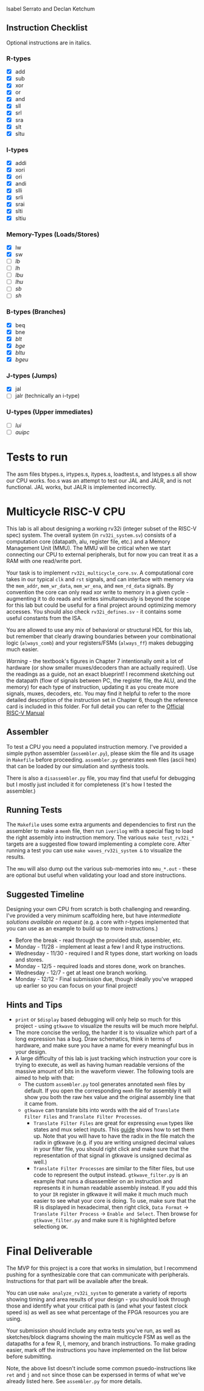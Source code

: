 Isabel Serrato and Declan Ketchum

## Instruction Checklist
Optional instructions are in italics.
### R-types
- [X] add
- [X] sub
- [X] xor
- [X] or
- [X] and
- [X] sll
- [X] srl
- [X] sra
- [X] slt
- [X] sltu
### I-types
- [X] addi
- [X] xori
- [X] ori
- [X] andi
- [X] slli
- [X] srli
- [X] srai
- [X] slti
- [X] sltiu
### Memory-Types (Loads/Stores)
- [X] lw
- [X] sw
- [ ] *lb*
- [ ] *lh*
- [ ] *lbu*
- [ ] *lhu*
- [ ] *sb*
- [ ] *sh*

### B-types (Branches)
- [X] beq
- [X] bne
- [X] *blt*
- [X] *bge*
- [X] *bltu*
- [X] *bgeu*
### J-types (Jumps)
- [X] jal
- [ ] jalr (technically an i-type)
### U-types (Upper immediates)
- [ ] *lui*
- [ ] *auipc*

# Tests to run
The asm files btypes.s, irtypes.s, itypes.s, loadtest.s, and lstypes.s all show our CPU works. foo.s was an attempt to test our JAL and JALR, and is not functional. JAL works, but JALR is implemented incorrectly.

# Multicycle RISC-V CPU
This lab is all about designing a working rv32i (integer subset of the RISC-V spec) system. The overall system (in `rv32i_system.sv`) consists of a computation core (datapath, alu, register file, etc.) and a Memory Management Unit (MMU). The MMU will be critical when we start connecting our CPU to external peripherals, but for now you can treat it as a RAM with one read/write port.

Your task is to implement `rv32i_multicycle_core.sv`. A computational core takes in our typical `clk` and `rst` signals, and can interface with memory via the `mem_addr`, `mem_wr_data`, `mem_wr_ena`, and `mem_rd_data` signals. By convention the core can only read xor write to memory in a given cycle - augmenting it to do reads and writes simultaneously is beyond the scope for this lab but could be useful for a final project around optimizing memory accesses. You should also check `rv32i_defines.sv` - it contains some useful constants from the ISA.

You are allowed to use any mix of behavioral or structural HDL for this lab, but remember that clearly drawing boundaries between your combinational logic (`always_comb`) and your registers/FSMs (`always_ff`) makes debugging much easier. 

*Warning* - the textbook's figures in Chapter 7 intentionally omit a lot of hardware (or show smaller muxes/decoders than are actually required). Use the readings as a guide, not an exact blueprint! I recommend sketching out the datapath (flow of signals between PC, the register file, the ALU, and the memory) for each type of instruction, updating it as you create more signals, muxes, decoders, etc. You may find it helpful to refer to the more detailed description of the instruction set in Chapter 6, though the reference card is included in this folder. For full detail you can refer to the [Official RISC-V Manual](https://riscv.org/wp-content/uploads/2019/12/riscv-spec-20191213.pdf)


## Assembler
To test a CPU you need a populated instruction memory. I've provided a simple python assembler (`assembler.py`), please skim the file and its usage in `Makefile` before proceeding. `assembler.py` generates `memh` files (ascii hex) that can be loaded by our simulation and synthesis tools.

There is also a `disassembler.py` file, you may find that useful for debugging but I mostly just included it for completeness (it's how I tested the assembler.)


## Running Tests
The `Makefile` uses some extra arguments and dependencies to first run the assembler to make a `memh` file, then run `iverilog` with a special flag to load the right assembly into instruction memory. The various `make test_rv32i_*` targets are a suggested flow toward implementing a complete core. After running a test you can use `make waves_rv32i_system &` to visualize the results. 

The `mmu` will also dump out the various sub-memories into `mmu_*.out` - these are optional but useful when validating your load and store instructions.


## Suggested Timeline
Designing your own CPU from scratch is both challenging and rewarding. I've provided a very minimum scaffolding here, but have *intermediate solutions available on request* (e.g. a core with r-types implemented that you can use as an example to build up to more instructions.)

- Before the break - read through the provided stub, assembler, etc.
- Monday - 11/28 - implement at least a few I and R type instructions.
- Wednesday - 11/30 - required I and R types done, start working on loads and stores.
- Monday - 12/5 - required loads and stores done, work on branches.
- Wednesday - 12/7 - get at least one branch working. 
- Monday - 12/12 - Final submission due, though ideally you've wrapped up earlier so you can focus on your final project!

## Hints and Tips
- `print` or `$display` based debugging will only help so much for this project - using `gtkwave` to visualize the results will be much more helpful. 
- The more concise the verilog, the harder it is to visualize which part of a long expression has a bug. Draw schematics, think in terms of hardware, and make sure you have a name for every meaningful bus in your design.
- A large difficulty of this lab is just tracking which instruction your core is trying to execute, as well as having human readable versions of the massive amount of bits in the waveform viewer. The following tools are aimed to help with that:
  - The custom `assembler.py` tool generates annotated `memh` files by default. If you open the corresponding `memh` file for assembly it will show you both the raw hex value and the original assembly line that it came from.
  - `gtkwave` can translate bits into words with the aid of `Translate Filter Files` and `Translate Filter Processes`.
    - `Translate Filter Files` are great for expressing `enum` types like states and mux select inputs. This [guide](http://moxielogic.org/blog/gtkwave-tip-2-translate-filter-files.html) shows how to set them up. Note that you will have to have the radix in the file match the radix in gtkwave (e.g. if you are writing unsigned decimal values in your filter file, you should right click and make sure that the representation of that signal in gtkwave is unsigned decimal as well.) 
    - `Translate Filter Processes` are similar to the filter files, but use code to represent the output instead. `gtkwave_filter.py` is an example that runs a disassembler on an instruction and represents it in human readable assembly instead. If you add this to your `IR` register in gtkwave it will make it much much much easier to see what your core is doing. To use, make sure that the IR is displayed in hexadecimal, then right click, `Data Format` -> `Translate Filter Process` -> `Enable and Select`. Then browse for `gtkwave_filter.py` and make sure it is highlighted before selectiong `OK`.

# Final Deliverable
The MVP for this project is a core that works in simulation, but I recommend pushing for a synthesizable core that can communicate with peripherals. Instructions for that part will be available after the break.

You can use `make analyze_rv32i_system` to generate a variety of reports showing timing and area results of your design - you should look through those and identify what your critical path is (and what your fastest clock speed is) as well as see what percentage of the FPGA resources you are using. 

Your submission should include any extra tests you've run, as well as sketches/block diagrams showing the main multicycle FSM as well as the datapaths for a few R, I, memory, and branch instructions. To make grading easier, mark off the instructions you have implemented on the list below before submitting.

Note, the above list doesn't include some common psuedo-instructions like `ret` and `j` and `not` since those can be experssed in terms of what we've already listed here. See `assembler.py` for more details.
